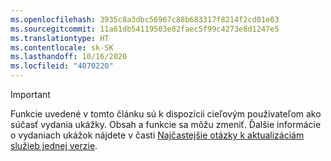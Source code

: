```yaml
---
ms.openlocfilehash: 3935c8a3dbc56967c88b683317f8214f2cd01e03
ms.sourcegitcommit: 11a61db54119503e82faec5f99c4273e8d1247e5
ms.translationtype: HT
ms.contentlocale: sk-SK
ms.lasthandoff: 10/16/2020
ms.locfileid: "4070220"
---
```

> [!IMPORTANT]
> Funkcie uvedené v tomto článku sú k dispozícii cieľovým používateľom ako súčasť vydania ukážky. Obsah a funkcie sa môžu zmeniť. Ďalšie informácie o vydaniach ukážok nájdete v časti [Najčastejšie otázky k aktualizáciám služieb jednej verzie](https://docs.microsoft.com/dynamics365/unified-operations/fin-and-ops/get-started/one-version).
